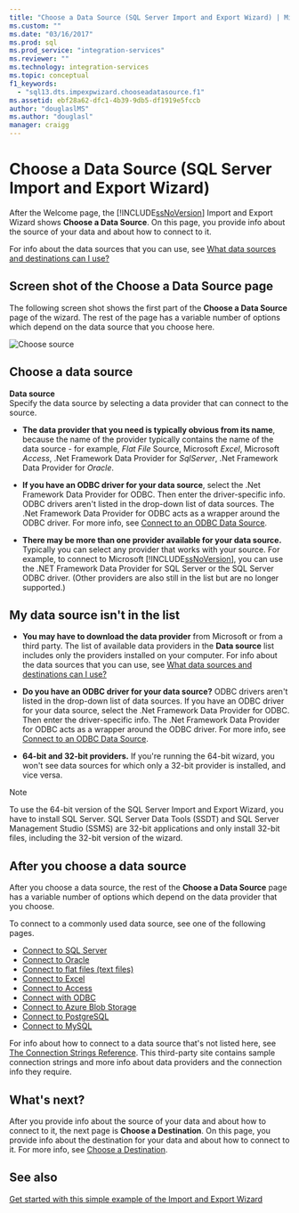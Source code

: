 ```yaml
---
title: "Choose a Data Source (SQL Server Import and Export Wizard) | Microsoft Docs"
ms.custom: ""
ms.date: "03/16/2017"
ms.prod: sql
ms.prod_service: "integration-services"
ms.reviewer: ""
ms.technology: integration-services
ms.topic: conceptual
f1_keywords: 
  - "sql13.dts.impexpwizard.chooseadatasource.f1"
ms.assetid: ebf28a62-dfc1-4b39-9db5-df1919e5fccb
author: "douglaslMS"
ms.author: "douglasl"
manager: craigg
---
```

# Choose a Data Source (SQL Server Import and Export Wizard)
  After the Welcome page, the [!INCLUDE[ssNoVersion](../../includes/ssnoversion-md.md)] Import and Export Wizard shows **Choose a Data Source**. On this page, you provide info about the source of your data and about how to connect to it.
  
For info about the data sources that you can use, see [What data sources and destinations can I use?](../../integration-services/import-export-data/import-and-export-data-with-the-sql-server-import-and-export-wizard.md#wizardSources)

## Screen shot of the Choose a Data Source page 
The following screen shot shows the first part of the **Choose a Data Source** page of the wizard. The rest of the  page has a variable number of options which depend on the data source that you choose here.

![Choose source](../../integration-services/import-export-data/media/choose-source.png)

## Choose a data source
 **Data source**  
Specify the data source by selecting a data provider that can connect to the source.

-   **The data provider that you need is typically obvious from its name**, because the name of the provider typically contains the name of the data source - for example, *Flat File* Source, Microsoft *Excel*, Microsoft *Access*, .Net Framework Data Provider for *SqlServer*, .Net Framework Data Provider for *Oracle*.

-   **If you have an ODBC driver for your data source**, select the .Net Framework Data Provider for ODBC. Then enter the driver-specific info. ODBC drivers aren't listed in the drop-down list of data sources. The .Net Framework Data Provider for ODBC acts as a wrapper around the ODBC driver. For more info, see [Connect to an ODBC Data Source](../../integration-services/import-export-data/connect-to-an-odbc-data-source-sql-server-import-and-export-wizard.md).

-   **There may be more than one provider available for your data source.** Typically you can select any provider that works with your source. For example, to connect to Microsoft [!INCLUDE[ssNoVersion](../../includes/ssnoversion-md.md)], you can use the .NET Framework Data Provider for SQL Server or the SQL Server ODBC driver. (Other providers are also still in the list but are no longer supported.) 

## My data source isn't in the list
-   **You may have to download the data provider** from Microsoft or from a third party. The list of available data providers in the **Data source** list includes only the providers installed on your computer. For info about the data sources that you can use, see [What data sources and destinations can I use?](import-and-export-data-with-the-sql-server-import-and-export-wizard.md#wizardSources)

-   **Do you have an ODBC driver for your data source?** ODBC drivers aren't listed in the drop-down list of data sources. If you have an ODBC driver for your data source, select the .Net Framework Data Provider for ODBC. Then enter the driver-specific info. The .Net Framework Data Provider for ODBC acts as a wrapper around the ODBC driver. For more info, see [Connect to an ODBC Data Source](../../integration-services/import-export-data/connect-to-an-odbc-data-source-sql-server-import-and-export-wizard.md).

-   **64-bit and 32-bit providers.** If you're running the 64-bit wizard, you won't see data sources for which only a 32-bit provider is installed, and vice versa.

> [!NOTE]
> To use the 64-bit version of the SQL Server Import and Export Wizard, you have to install SQL Server. SQL Server Data Tools (SSDT) and SQL Server Management Studio (SSMS) are 32-bit applications and only install 32-bit files, including the 32-bit version of the wizard.

## After you choose a data source
After you choose a data source, the rest of the **Choose a Data Source** page has a variable number of options which depend on the data provider that you choose.

To connect to a commonly used data source, see one of the following pages.
-   [Connect to SQL Server](../../integration-services/import-export-data/connect-to-a-sql-server-data-source-sql-server-import-and-export-wizard.md)
-   [Connect to Oracle](../../integration-services/import-export-data/connect-to-an-oracle-data-source-sql-server-import-and-export-wizard.md)
-   [Connect to flat files (text files)](../../integration-services/import-export-data/connect-to-a-flat-file-data-source-sql-server-import-and-export-wizard.md)
-   [Connect to Excel](../../integration-services/import-export-data/connect-to-an-excel-data-source-sql-server-import-and-export-wizard.md)
-   [Connect to Access](../../integration-services/import-export-data/connect-to-an-access-data-source-sql-server-import-and-export-wizard.md)
-   [Connect with ODBC](../../integration-services/import-export-data/connect-to-an-odbc-data-source-sql-server-import-and-export-wizard.md)
-   [Connect to Azure Blob Storage](../../integration-services/import-export-data/connect-to-azure-blob-storage-sql-server-import-and-export-wizard.md)
-   [Connect to PostgreSQL](../../integration-services/import-export-data/connect-to-a-postgresql-data-source-sql-server-import-and-export-wizard.md)
-   [Connect to MySQL](../../integration-services/import-export-data/connect-to-a-mysql-data-source-sql-server-import-and-export-wizard.md)

For info about how to connect to a data source that's not listed here, see [The Connection Strings Reference](https://www.connectionstrings.com/). This third-party site contains sample connection strings and more info about data providers and the connection info they require.

## What's next?  
 After you provide info about the source of your data and about how to connect to it, the next page is **Choose a Destination**. On this page, you provide info about the destination for your data and about how to connect to it. For more info, see [Choose a Destination](../../integration-services/import-export-data/choose-a-destination-sql-server-import-and-export-wizard.md).
 
## See also
[Get started with this simple example of the Import and Export Wizard](../../integration-services/import-export-data/get-started-with-this-simple-example-of-the-import-and-export-wizard.md)


